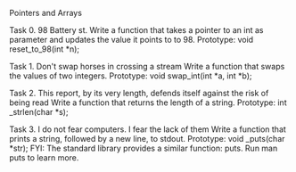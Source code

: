 Pointers and Arrays

Task 0. 98 Battery st.
Write a function that takes a pointer to an int as parameter and updates the value it points to to 98.
	Prototype: void reset_to_98(int *n);

Task 1. Don't swap horses in crossing a stream
Write a function that swaps the values of two integers.
	Prototype: void swap_int(int *a, int *b);

Task 2. This report, by its very length, defends itself against the risk of being read
Write a function that returns the length of a string.
	Prototype: int _strlen(char *s);

Task 3. I do not fear computers. I fear the lack of them
Write a function that prints a string, followed by a new line, to stdout.
	Prototype: void _puts(char *str);
	FYI: The standard library provides a similar function: puts. Run man puts to learn more.
